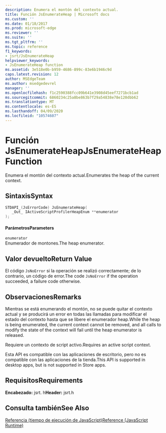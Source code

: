 ```yaml
---
description: Enumera el montón del contexto actual.
title: Función JsEnumerateHeap | Microsoft docs
ms.custom: ''
ms.date: 01/18/2017
ms.prod: microsoft-edge
ms.reviewer: ''
ms.suite: ''
ms.tgt_pltfrm: ''
ms.topic: reference
f1_keywords:
- jsrt/JsEnumerateHeap
helpviewer_keywords:
- JsEnumerateHeap function
ms.assetid: 3e518e0b-b959-4686-899c-83e6b1946c9d
caps.latest.revision: 12
author: MSEdgeTeam
ms.author: msedgedevrel
manager: ''
ms.openlocfilehash: f1c2590388fcc09b641e3908d45eef7271bcb1ad
ms.sourcegitcommit: 6860234c25a8be863b7f29a54838e78e120dbb62
ms.translationtype: MT
ms.contentlocale: es-ES
ms.lasthandoff: 04/09/2020
ms.locfileid: "10574607"
---
```

# <span data-ttu-id="fe909-103">Función JsEnumerateHeap</span><span class="sxs-lookup"><span data-stu-id="fe909-103">JsEnumerateHeap Function</span></span>
<span data-ttu-id="fe909-104">Enumera el montón del contexto actual.</span><span class="sxs-lookup"><span data-stu-id="fe909-104">Enumerates the heap of the current context.</span></span>  
  
## <span data-ttu-id="fe909-105">Sintaxis</span><span class="sxs-lookup"><span data-stu-id="fe909-105">Syntax</span></span>  
  
```cpp  
STDAPI_(JsErrorCode) JsEnumerateHeap(  
   _Out_ IActiveScriptProfilerHeapEnum **enumerator  
);  
```  
  
#### <span data-ttu-id="fe909-106">Parámetros</span><span class="sxs-lookup"><span data-stu-id="fe909-106">Parameters</span></span>  
 `enumerator`  
 <span data-ttu-id="fe909-107">Enumerador de montones.</span><span class="sxs-lookup"><span data-stu-id="fe909-107">The heap enumerator.</span></span>  
  
## <span data-ttu-id="fe909-108">Valor devuelto</span><span class="sxs-lookup"><span data-stu-id="fe909-108">Return Value</span></span>  
 <span data-ttu-id="fe909-109">El código `JsNoError` si la operación se realizó correctamente; de lo contrario, un código de error.</span><span class="sxs-lookup"><span data-stu-id="fe909-109">The code `JsNoError` if the operation succeeded, a failure code otherwise.</span></span>  
  
## <span data-ttu-id="fe909-110">Observaciones</span><span class="sxs-lookup"><span data-stu-id="fe909-110">Remarks</span></span>  
 <span data-ttu-id="fe909-111">Mientras se está enumerando el montón, no se puede quitar el contexto actual y se producirá un error en todas las llamadas para modificar el estado del contexto hasta que se libere el enumerador heap.</span><span class="sxs-lookup"><span data-stu-id="fe909-111">While the heap is being enumerated, the current context cannot be removed, and all calls to modify the state of the context will fail until the heap enumerator is released.</span></span>  
  
 <span data-ttu-id="fe909-112">Requiere un contexto de script activo.</span><span class="sxs-lookup"><span data-stu-id="fe909-112">Requires an active script context.</span></span>  
  
 <span data-ttu-id="fe909-113">Esta API es compatible con las aplicaciones de escritorio, pero no es compatible con las aplicaciones de la tienda.</span><span class="sxs-lookup"><span data-stu-id="fe909-113">This API is supported in desktop apps, but is not supported in Store apps.</span></span>  
  
## <span data-ttu-id="fe909-114">Requisitos</span><span class="sxs-lookup"><span data-stu-id="fe909-114">Requirements</span></span>  
 <span data-ttu-id="fe909-115">**Encabezado:** jsrt. h</span><span class="sxs-lookup"><span data-stu-id="fe909-115">**Header:** jsrt.h</span></span>  
  
## <span data-ttu-id="fe909-116">Consulta también</span><span class="sxs-lookup"><span data-stu-id="fe909-116">See Also</span></span>  
 [<span data-ttu-id="fe909-117">Referencia (tiempo de ejecución de JavaScript)</span><span class="sxs-lookup"><span data-stu-id="fe909-117">Reference (JavaScript Runtime)</span></span>](../chakra-hosting/reference-javascript-runtime.md)